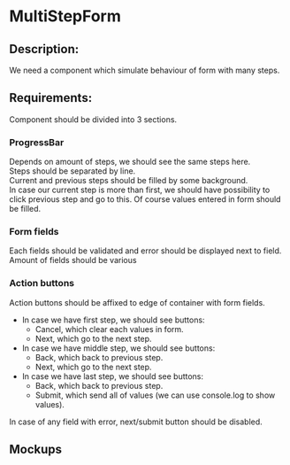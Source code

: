 # MultiStepForm

## Description:
We need a component which simulate behaviour of form with many steps.

## Requirements:
Component should be divided into 3 sections.
### ProgressBar
Depends on amount of steps, we should see the same steps here.<br>
Steps should be separated by line.<br>
Current and previous steps should be filled by some background.<br>
In case our current step is more than first, we should have possibility to click previous step and go to this. Of course values entered in form should be filled.<br>
### Form fields
Each fields should be validated and error should be displayed next to field.
Amount of fields should be various
### Action buttons
Action buttons should be affixed to edge of container with form fields.
- In case we have first step, we should see buttons: 
	- Cancel, which clear each values in form.
	- Next, which go to the next step.
- In case we have middle step, we should see buttons:
	- Back, which back to previous step.
	- Next, which go to the next step.
- In case we have last step, we should see buttons:
	- Back, which back to previous step.
	-  Submit, which send all of values (we can use console.log to show values).<br>

In case of any field with error, next/submit button should be disabled.

## Mockups
